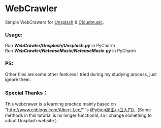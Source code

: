 # WebCrawler
Simple WebCrawers for [Unsplash](https://unsplash.com/) & [Cloudmusic](http://music.163.com/).

### Usage: 
Run ***WebCrawler/Unsplash/Unsplash.py*** in PyCharm  
Run ***WebCrawler/NeteaseMusic/NeteaseMusic.py*** in PyCharm

### PS: 
Other files are some other features I tried during my studying process, just ignore them.

### Special Thanks： 
This webcrawer is a learning practice mainly based on "http://www.cnblogs.com/Albert-Lee/" 's [《Python爬虫小白入门》](http://www.cnblogs.com/Albert-Lee/p/6226699.html)
(Some methods in this tutorial is no longer functional, so I change something to adapt Unsplash website.)
